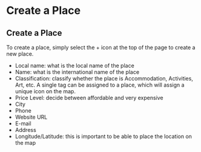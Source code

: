 # Create a Place

## **Create a Place**

To create a place, simply select the + icon at the top of the page to create a new place.

* Local name: what is the local name of the place
* Name: what is the international name of the place
* Classification: classify whether the place is Accommodation, Activities, Art, etc. A single tag can be assigned to a place, which will assign a unique icon on the map.
* Price Level: decide between affordable and very expensive
* City
* Phone
* Website URL
* E-mail
* Address
* Longitude/Latitude: this is important to be able to place the location on the map

